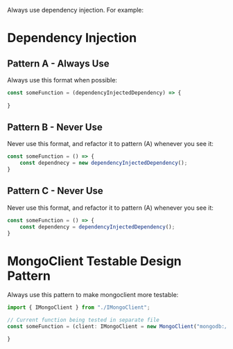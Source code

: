 ﻿Always use dependency injection. For example:

# Dependency Injection
## Pattern A - Always Use 

Always use this format when possible:
```ts
const someFunction = (dependencyInjectedDependency) => {
    
}
```

## Pattern B - Never Use

Never use this format, and refactor it to pattern (A) whenever you see it:

```ts
const someFunction = () => {
    const dependnecy = new dependencyInjectedDependency();
}
```

## Pattern C - Never Use

Never use this format, and refactor it to pattern (A) whenever you see it:

```ts
const someFunction = () => {
    const dependency = dependencyInjectedDependency();
}
```

# MongoClient Testable Design Pattern

Always use this pattern to make mongoclient more testable:

```ts
import { IMongoClient } from "./IMongoClient";

// Current function being tested in separate file
const someFunction = (client: IMongoClient = new MongoClient("mongodb://localhost:27017/") as unknown as IMongoClient) => {

}

```